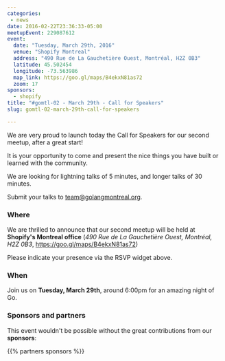 ```yaml
---
categories:
 - news
date: 2016-02-22T23:36:33-05:00
meetupEvent: 229087612
event:
  date: "Tuesday, March 29th, 2016"
  venue: "Shopify Montreal"
  address: "490 Rue de La Gauchetière Ouest, Montréal, H2Z 0B3"
  latitude: 45.502454
  longitude: -73.563986
  map_link: https://goo.gl/maps/B4ekxN81as72
  zoom: 17
sponsors:
  - shopify
title: "#gomtl-02 - March 29th - Call for Speakers"
slug: gomtl-02-march-29th-call-for-speakers

---
```


We are very proud to launch today the Call for Speakers for our second meetup,
after a great start!

It is your opportunity to come and present the nice things you have built or
learned with the community.

We are looking for lightning talks of 5 minutes, and longer talks of 30 minutes.

Submit your talks to <a
href="mailto:team@golangmontreal.org">team@golangmontreal.org</a>.

<!--more-->

### Where

We are thrilled to announce that our second meetup will be held at **Shopify's Montreal office**  (_490 Rue de La Gauchetière Ouest, Montréal, H2Z 0B3_, https://goo.gl/maps/B4ekxN81as72)

Please indicate your presence via the RSVP widget above.


### When

Join us on **Tuesday, March 29th**, around 6:00pm for an amazing night of Go.


### Sponsors and partners

This event wouldn't be possible without the great contributions from our **sponsors**:

{{% partners sponsors %}}

<!--We would also like to warmly thank our **partners** for this meetup:-->
